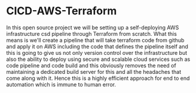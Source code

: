 # CICD-AWS-Terraform
In this open source project we will be setting up a self-deploying AWS infrastructure csd pipeline through Terraform from scratch. What this means is we'll create a pipeline that will take terraform code from github and apply it on AWS including the code that defines the pipeline itself and this is going to give us not only version control over the infrastructure but also the ability to deploy using secure and scalable cloud services such as code pipeline and code build and this obviously removes the need of maintaining a dedicated build server for  this
and all the headaches that come along with it. Hence this is a highly efficient approach for end to end automation which is immune to human error.
